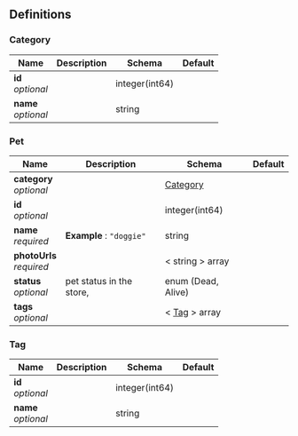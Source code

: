 
<a name="definitions"></a>
## Definitions

<a name="category"></a>
### Category

|Name|Description|Schema|Default|
|---|---|---|---|
|**id**  <br>*optional*||integer(int64)||
|**name**  <br>*optional*||string||


<a name="pet"></a>
### Pet

|Name|Description|Schema|Default|
|---|---|---|---|
|**category**  <br>*optional*||[Category](#category)||
|**id**  <br>*optional*||integer(int64)||
|**name**  <br>*required*|**Example** : `"doggie"`|string||
|**photoUrls**  <br>*required*||< string > array||
|**status**  <br>*optional*|pet status in the store,|enum (Dead, Alive)||
|**tags**  <br>*optional*||< [Tag](#tag) > array||


<a name="tag"></a>
### Tag

|Name|Description|Schema|Default|
|---|---|---|---|
|**id**  <br>*optional*||integer(int64)||
|**name**  <br>*optional*||string||



